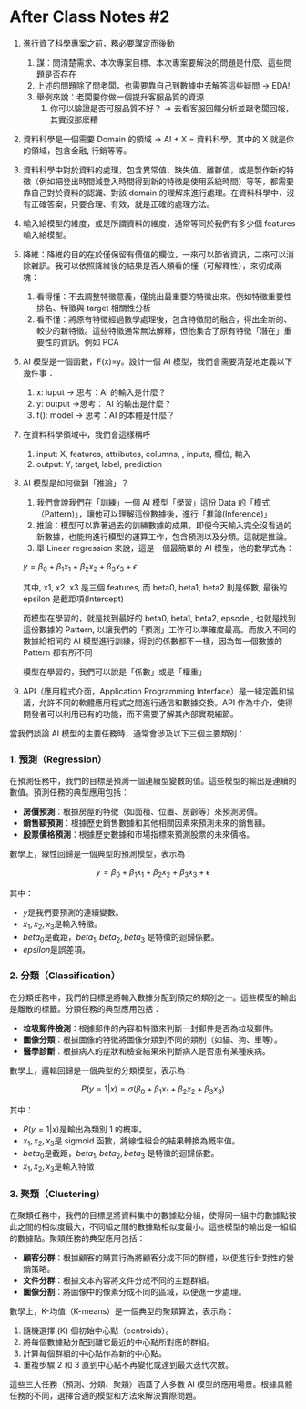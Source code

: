 # After Class Notes #2

1. 進行資了科學專案之前，務必要謀定而後動
    1. 謀：問清楚需求、本次專案目標、本次專案要解決的問題是什麼、這些問題是否存在
    2. 上述的問題除了問老闆，也需要靠自己到數據中去解答這些疑問 → EDA!
    3. 舉例來說：老闆要你做一個提升客服品質的資源
        1. 你可以驗證是否可服品質不好？ → 去看客服回饋分析並跟老闆回報，其實沒那麽糟
2. 資料科學是一個需要 Domain 的領域 → AI + X = 資料科學，其中的 X 就是你的領域，包含金融, 行銷等等。
3. 資料科學中對於資料的處理，包含異常值、缺失值、離群值，或是製作新的特徵（例如把登出時間減登入時間得到新的特徵是使用系統時間）等等，都需要靠自己對於資料的認識、對該 domain 的理解來進行處理。在資料科學中，沒有正確答案，只要合理、有效，就是正確的處理方法。
4. 輸入給模型的維度，或是所謂資料的維度，通常等同於我們有多少個 features 輸入給模型。
5. 降維：降維的目的在於僅保留有價值的欄位，一來可以節省資訊，二來可以消除雜訊。我可以依照降維後的結果是否人類看的懂（可解釋性），來切成兩塊：
    1. 看得懂：不去調整特徵意義，僅挑出最重要的特徵出來。例如特徵重要性排名、特徵與 target 相關性分析
    2. 看不懂：將原有特徵經過數學處理後，包含特徵間的融合，得出全新的、較少的新特徵。這些特徵通常無法解釋，但他集合了原有特徵「潛在」重要性的資訊。例如 PCA
6. AI 模型是一個函數，F(x)=y。設計一個 AI 模型，我們會需要清楚地定義以下幾件事：
    1. x: iuput → 思考：AI 的輸入是什麼？
    2. y: output →思考： AI 的輸出是什麼？
    3. f(): model →  思考：AI 的本體是什麼？
7. 在資料科學領域中，我們會這樣稱呼
    1.  input: X, features, attributes, columns, , inputs, 欄位, 輸入
    2. output: Y, target, label, prediction
8. AI 模型是如何做到「推論」？
    1. 我們會說我們在「訓練」一個 AI 模型「學習」這份 Data 的「模式（Pattern)」，讓他可以理解這份數據後，進行「推論(Inference)」
    2. 推論：模型可以靠著過去的訓練數據的成果，即便今天輸入完全沒看過的新數據，也能夠進行模型的運算工作，包含預測以及分類。這就是推論。
    3. 舉 Linear regression 來說，這是一個最簡單的 AI 模型，他的數學式為：
    
    $y = \beta_0 + \beta_1 x_1 + \beta_2 x_2 + \beta_3 x_3 + \epsilon$ 
    
    其中, x1, x2, x3 是三個 features, 而 beta0, beta1, beta2 則是係數, 最後的 epsilon 是截距項(Intercept)
    
    而模型在學習的，就是找到最好的 beta0, beta1, beta2, epsode , 也就是找到這份數據的 Pattern, 以讓我們的「預測」工作可以準確度最高。而放入不同的數據給相同的 AI 模型進行訓練，得到的係數都不一樣，因為每一個數據的 Pattern 都有所不同
    
    模型在學習的，我們可以說是「係數」或是「權重」
9. API（應用程式介面，Application Programming Interface）是一組定義和協議，允許不同的軟體應用程式之間進行通信和數據交換。API 作為中介，使得開發者可以利用已有的功能，而不需要了解其內部實現細節。

當我們談論 AI 模型的主要任務時，通常會涉及以下三個主要類別：

### 1. 預測（Regression）

在預測任務中，我們的目標是預測一個連續型變數的值。這些模型的輸出是連續的數值。預測任務的典型應用包括：

- **房價預測**：根據房屋的特徵（如面積、位置、房齡等）來預測房價。
- **銷售額預測**：根據歷史銷售數據和其他相關因素來預測未來的銷售額。
- **股票價格預測**：根據歷史數據和市場指標來預測股票的未來價格。

數學上，線性回歸是一個典型的預測模型，表示為：

$$
y = \beta_0 + \beta_1 x_1 + \beta_2 x_2 + \beta_3 x_3 + \epsilon
$$

其中：

- $y$是我們要預測的連續變數。
- $x_1, x_2, x_3$是輸入特徵。
- $beta_0$是截距，$beta_1, beta_2,beta_3$  是特徵的迴歸係數。
- $epsilon$是誤差項。

### 2. 分類（Classification）

在分類任務中，我們的目標是將輸入數據分配到預定的類別之一。這些模型的輸出是離散的標籤。分類任務的典型應用包括：

- **垃圾郵件檢測**：根據郵件的內容和特徵來判斷一封郵件是否為垃圾郵件。
- **圖像分類**：根據圖像的特徵將圖像分類到不同的類別（如貓、狗、車等）。
- **醫學診斷**：根據病人的症狀和檢查結果來判斷病人是否患有某種疾病。

數學上，邏輯回歸是一個典型的分類模型，表示為：

$$
P(y=1|x) = \sigma(\beta_0 + \beta_1 x_1 + \beta_2 x_2 + \beta_3 x_3)
$$

其中：

- $P(y=1|x)$是輸出為類別 1 的概率。
- $x_1, x_2, x_3$是 sigmoid 函數，將線性組合的結果轉換為概率值。
- $beta_0$是截距，$beta_1, beta_2,beta_3$  是特徵的迴歸係數。
- $x_1, x_2, x_3$是輸入特徵

### 3. 聚類（Clustering）

在聚類任務中，我們的目標是將資料集中的數據點分組，使得同一組中的數據點彼此之間的相似度最大，不同組之間的數據點相似度最小。這些模型的輸出是一組組的數據點。聚類任務的典型應用包括：

- **顧客分群**：根據顧客的購買行為將顧客分成不同的群體，以便進行針對性的營銷策略。
- **文件分群**：根據文本內容將文件分成不同的主題群組。
- **圖像分割**：將圖像中的像素分成不同的區域，以便進一步處理。

數學上，K-均值（K-means）是一個典型的聚類算法，表示為：

1. 隨機選擇 \(K\) 個初始中心點（centroids）。
2. 將每個數據點分配到離它最近的中心點所對應的群組。
3. 計算每個群組的中心點作為新的中心點。
4. 重複步驟 2 和 3 直到中心點不再變化或達到最大迭代次數。

這些三大任務（預測、分類、聚類）涵蓋了大多數 AI 模型的應用場景。根據具體任務的不同，選擇合適的模型和方法來解決實際問題。